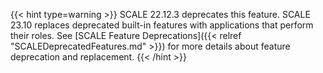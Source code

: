 ---
---

{{< hint type=warning >}}
SCALE 22.12.3 deprecates this feature.
SCALE 23.10 replaces deprecated built-in features with applications that perform their roles.
See [SCALE Feature Deprecations]({{< relref "SCALEDeprecatedFeatures.md" >}}) for more details about feature deprecation and replacement.
{{< /hint >}}
